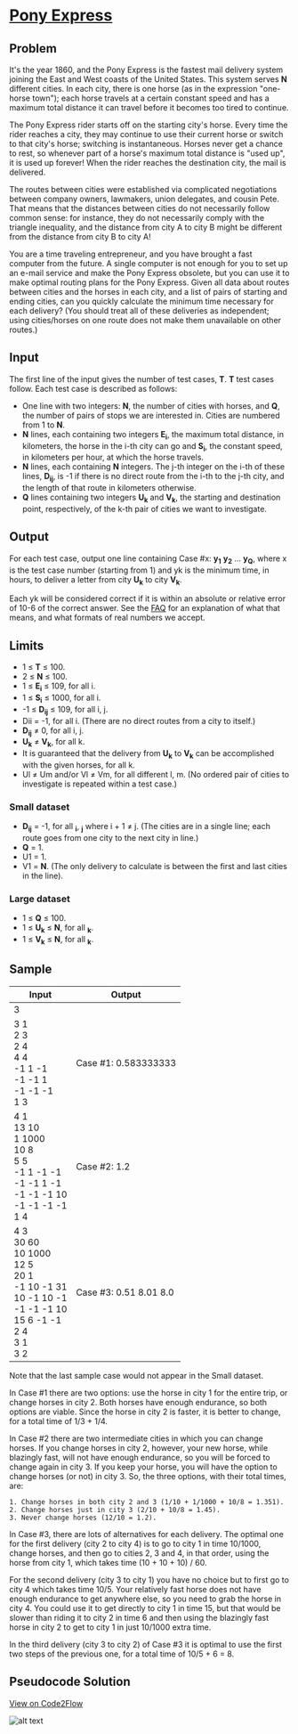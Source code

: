 # [Pony Express](https://code.google.com/codejam/contest/8294486/dashboard#s=p2)

## Problem

It's the year 1860, and the Pony Express is the fastest mail delivery system joining the East and West coasts of the United States. This system serves **N** different cities. In each city, there is one horse (as in the expression "one-horse town"); each horse travels at a certain constant speed and has a maximum total distance it can travel before it becomes too tired to continue.

The Pony Express rider starts off on the starting city's horse. Every time the rider reaches a city, they may continue to use their current horse or switch to that city's horse; switching is instantaneous. Horses never get a chance to rest, so whenever part of a horse's maximum total distance is "used up", it is used up forever! When the rider reaches the destination city, the mail is delivered.

The routes between cities were established via complicated negotiations between company owners, lawmakers, union delegates, and cousin Pete. That means that the distances between cities do not necessarily follow common sense: for instance, they do not necessarily comply with the triangle inequality, and the distance from city A to city B might be different from the distance from city B to city A!

You are a time traveling entrepreneur, and you have brought a fast computer from the future. A single computer is not enough for you to set up an e-mail service and make the Pony Express obsolete, but you can use it to make optimal routing plans for the Pony Express. Given all data about routes between cities and the horses in each city, and a list of pairs of starting and ending cities, can you quickly calculate the minimum time necessary for each delivery? (You should treat all of these deliveries as independent; using cities/horses on one route does not make them unavailable on other routes.)

## Input

The first line of the input gives the number of test cases, **T**. **T** test cases follow. Each test case is described as follows:

* One line with two integers: **N**, the number of cities with horses, and **Q**, the number of pairs of stops we are interested in. Cities are numbered from 1 to **N**.
* **N** lines, each containing two integers **E<sub>i</sub>**, the maximum total distance, in kilometers, the horse in the i-th city can go and **S<sub>i</sub>**, the constant speed, in kilometers per hour, at which the horse travels.
* **N** lines, each containing **N** integers. The j-th integer on the i-th of these lines, **D<sub>ij</sub>**, is -1 if there is no direct route from the i-th to the j-th city, and the length of that route in kilometers otherwise.
* **Q** lines containing two integers **U<sub>k</sub>** and **V<sub>k</sub>**, the starting and destination point, respectively, of the k-th pair of cities we want to investigate.

## Output

For each test case, output one line containing Case #x: **y<sub>1</sub>** **y<sub>2</sub>** ... **y<sub>Q</sub>**, where x is the test case number (starting from 1) and yk is the minimum time, in hours, to deliver a letter from city **U<sub>k</sub>** to city **V<sub>k</sub>**.

Each yk will be considered correct if it is within an absolute or relative error of 10-6 of the correct answer. See the [FAQ](https://code.google.com/codejam/resources/faq#floating_point) for an explanation of what that means, and what formats of real numbers we accept.

## Limits

* 1 ≤ **T** ≤ 100.
* 2 ≤ **N** ≤ 100.
* 1 ≤ **E<sub>i</sub>** ≤ 109, for all i.
* 1 ≤ **S<sub>i</sub>** ≤ 1000, for all i.
* -1 ≤ **D<sub>ij</sub>** ≤ 109, for all i, j.
* Dii = -1, for all i. (There are no direct routes from a city to itself.)
* **D<sub>ij</sub>** ≠ 0, for all i, j.
* **U<sub>k</sub>** ≠ **V<sub>k</sub>**, for all k.
* It is guaranteed that the delivery from **U<sub>k</sub>** to **V<sub>k</sub>** can be accomplished with the given horses, for all k.
* Ul ≠ Um and/or Vl ≠ Vm, for all different l, m. (No ordered pair of cities to investigate is repeated within a test case.)

### Small dataset

* **D<sub>ij</sub>** = -1, for all **<sub>i</sub>**, **<sub>j</sub>** where i + 1 ≠ j. (The cities are in a single line; each route goes from one city to the next city in line.)
* **Q** = 1.
* U1 = 1.
* V1 = **N**. (The only delivery to calculate is between the first and last cities in the line).

### Large dataset

* 1 ≤ **Q** ≤ 100.
* 1 ≤ **U<sub>k</sub>** ≤ **N**, for all **<sub>k</sub>**.
* 1 ≤ **V<sub>k</sub>** ≤ **N**, for all **<sub>k</sub>**.

## Sample

| Input | Output |
|-------|--------|
| 3 | |
| 3 1<br />2 3<br />2 4<br />4 4<br />-1 1 -1<br />-1 -1 1<br />-1 -1 -1<br />1 3 | Case #1: 0.583333333 |
| 4 1<br />13 10<br />1 1000<br />10 8<br />5 5<br />-1 1 -1 -1<br />-1 -1 1 -1<br />-1 -1 -1 10<br />-1 -1 -1 -1<br />1 4 | Case #2: 1.2 |
| 4 3<br />30 60<br />10 1000<br />12 5<br />20 1<br />-1 10 -1 31<br />10 -1 10 -1<br />-1 -1 -1 10<br />15 6 -1 -1<br />2 4<br />3 1<br />3 2 | Case #3: 0.51 8.01 8.0 |

Note that the last sample case would not appear in the Small dataset.

In Case #1 there are two options: use the horse in city 1 for the entire trip, or change horses in city 2. Both horses have enough endurance, so both options are viable. Since the horse in city 2 is faster, it is better to change, for a total time of 1/3 + 1/4.

In Case #2 there are two intermediate cities in which you can change horses. If you change horses in city 2, however, your new horse, while blazingly fast, will not have enough endurance, so you will be forced to change again in city 3. If you keep your horse, you will have the option to change horses (or not) in city 3. So, the three options, with their total times, are:

    1. Change horses in both city 2 and 3 (1/10 + 1/1000 + 10/8 = 1.351).
    2. Change horses just in city 3 (2/10 + 10/8 = 1.45).
    3. Never change horses (12/10 = 1.2).

In Case #3, there are lots of alternatives for each delivery. The optimal one for the first delivery (city 2 to city 4) is to go to city 1 in time 10/1000, change horses, and then go to cities 2, 3 and 4, in that order, using the horse from city 1, which takes time (10 + 10 + 10) / 60.

For the second delivery (city 3 to city 1) you have no choice but to first go to city 4 which takes time 10/5. Your relatively fast horse does not have enough endurance to get anywhere else, so you need to grab the horse in city 4. You could use it to get directly to city 1 in time 15, but that would be slower than riding it to city 2 in time 6 and then using the blazingly fast horse in city 2 to get to city 1 in just 10/1000 extra time.

In the third delivery (city 3 to city 2) of Case #3 it is optimal to use the first two steps of the previous one, for a total time of 10/5 + 6 = 8.


## Pseudocode Solution

[View on Code2Flow](https://code2flow.com/7mdCFs)

![alt text][code2flow]

[code2flow]: https://code2flow.com/7mdCFs.code.png "Pseudocode Solution"
